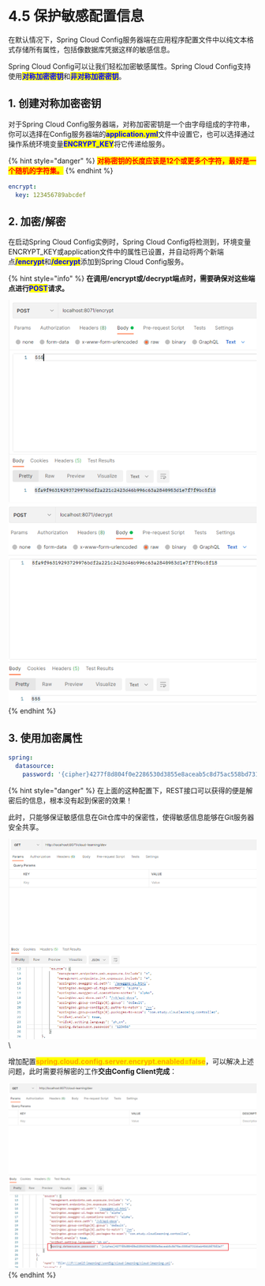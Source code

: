 # 4.5 保护敏感配置信息

在默认情况下，Spring Cloud Config服务器端在应用程序配置文件中以纯文本格式存储所有属性，包括像数据库凭据这样的敏感信息。

Spring Cloud Config可以让我们轻松加密敏感属性。Spring Cloud Config支持使用<mark style="color:blue;">**对称加密密钥**</mark>和<mark style="color:blue;">**非对称加密密钥**</mark>。

## 1. 创建对称加密密钥

对于Spring Cloud Config服务器端，对称加密密钥是一个由字母组成的字符串，你可以选择在Config服务器端的<mark style="color:blue;">**application.yml**</mark>文件中设置它，也可以选择通过操作系统环境变量<mark style="color:blue;">**ENCRYPT\_KEY**</mark>将它传递给服务。

{% hint style="danger" %}
<mark style="color:red;">**对称密钥的长度应该是12个或更多个字符，最好是一个随机的字符集。**</mark>
{% endhint %}

```yaml
encrypt:
  key: 123456789abcdef
```

## 2. 加密/解密

在启动Spring Cloud Config实例时，Spring Cloud Config将检测到，环境变量ENCRYPT\_KEY或application文件中的属性已设置，并自动将两个新端点<mark style="color:blue;">**/encrypt**</mark>和<mark style="color:blue;">**/decrypt**</mark>添加到Spring Cloud Config服务。

{% hint style="info" %}
**在调用/encrypt或/decrypt端点时，需要确保对这些端点进行**<mark style="color:blue;">**POST**</mark>**请求。**

<img src="../../.gitbook/assets/image (10).png" alt="" data-size="original">    ![](<../../.gitbook/assets/image (12).png>)
{% endhint %}

## 3. 使用加密属性

```yaml
spring:
  datasource:
    password: '{cipher}4277f8d804f0e2286530d3855e8aceab5c8d75ac558bd731bbab45610f75f2a7'
```

{% hint style="danger" %}
在上面的这种配置下，REST接口可以获得的便是解密后的信息，根本没有起到保密的效果！

此时，只能够保证敏感信息在Git仓库中的保密性，使得敏感信息能够在Git服务器安全共享。

<img src="../../.gitbook/assets/image (13).png" alt="" data-size="original">\


增加配置<mark style="color:orange;">**spring.cloud.config.server.encrypt.enabled=false**</mark>，可以解决上述问题，此时需要将解密的工作**交由Config Client完成**：

![](<../../.gitbook/assets/image (14).png>)
{% endhint %}
